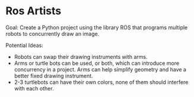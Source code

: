 # Ros Artists

Goal: Create a Python project using the library ROS that programs multiple robots to 
concurrently draw an image. 

Potential Ideas:
- Robots can swap their drawing instruments with arms.
- Arms or turtle bots can be used, or both, which can introduce more concurrency in a project. Arms can help simplify geometry and have a better fixed drawing instrument.
- 2-3 turtlebots can have their own colors, none of them should interfere with each other.
